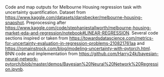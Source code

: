 Code and map outputs for Melbourne Housing regression task with uncertainty quantification. 
Dataset from https://www.kaggle.com/datasets/dansbecker/melbourne-housing-snapshot.
Preprocessing after https://www.kaggle.com/code/stephaniestallworth/melbourne-housing-market-eda-and-regression/notebook#LINEAR-REGRESSION.
Several code sections inspired or taken from https://towardsdatascience.com/metrics-for-uncertainty-evaluation-in-regression-problems-210821761aa and 
https://romainstrock.com/blog/modeling-uncertainty-with-pytorch.html.
BNN code and implementation from https://github.com/Harry24k/bayesian-neural-network-pytorch/blob/master/demos/Bayesian%20Neural%20Network%20Regression.ipynb.

